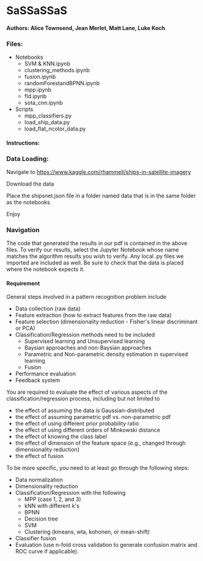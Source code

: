 # SaSSaSSaS
#### Authors: Alice Townsend, Jean Merlet, Matt Lane, Luke Koch
### Files: 
- Notebooks
  - SVM & KNN.ipynb
  - clustering_methods.ipynb 
  - fusion.ipynb
  - randomForestandBPNN.ipynb
  - mpp.ipynb 
  - fld.ipynb 
  - sota_cnn.ipynb
- Scripts
  - mpp_classifiers.py
  - load_ship_data.py 
  - load_flat_ncolor_data.py 

#### Instructions:
### Data Loading:
Navigate to https://www.kaggle.com/rhammell/ships-in-satellite-imagery

Download the data

Place the shipsnet.json file in a folder named data that is in the same folder as the notebooks

Enjoy
### Navigation
The code that generated the results in our pdf is contained in the above files.
To verify our results, select the Jupyter Notebook whose name matches the algorithm results you wish to verify.
Any local .py files we imported are included as well.
Be sure to check that the data is placed where the notebook expects it.


#### Requirement

General steps involved in a pattern recognition problem include

- Data collection (raw data)
- Feature extraction (how to extract features from the raw data)
- Feature selection (dimensionality reduction - Fisher's linear discriminant or PCA)
- Classification/Regression methods need to be included
  - Supervised learning and Unsupervised learning
  - Baysian approaches and non-Baysian approaches
  - Parametric and Non-parametric density estimation in supervised learning
  - Fusion
- Performance evaluation
- Feedback system

You are required to evaluate the effect of various aspects of the classification/regression process, including but not limited to

- the effect of assuming the data is Gaussian-distributed
- the effect of assuming parametric pdf vs. non-parametric pdf
- the effect of using different prior probability ratio
- the effect of using different orders of Minkowski distance
- the effect of knowing the class label
- the effect of dimension of the feature space (e.g., changed through dimensionality reduction)
- the effect of fusion

To be more specific, you need to at least go through the following steps:

- Data normalization
- Dimensionality reduction
- Classification/Regression with the following
  - MPP (case 1, 2, and 3)
  - kNN with different k's
  - BPNN
  - Decision tree
  - SVM
  - Clustering (kmeans, wta, kohonen, or mean-shift)
- Classifier fusion
- Evaluation (use n-fold cross validation to generate confusion matrix and ROC curve if applicable).
